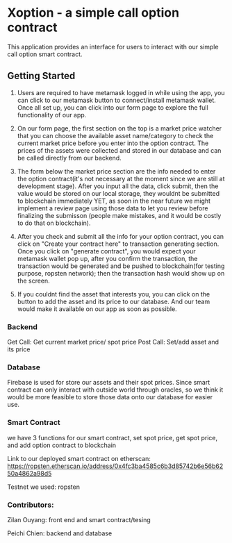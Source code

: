 # Xoption - a simple call option contract 

This application provides an interface for users to interact with our simple call option smart contract. 

## Getting Started

1. Users are required to have metamask logged in while using the app, you can click to our metamask button to connect/install metamask wallet. Once all set up, you can click into our form page to explore the full functionality of our app.

2. On our form page, the first section on the top is a market price watcher that you can choose the available asset name/category to check the current market price before you enter into the option contract. The prices of the assets were collected and stored in our database and can be called directly from our backend. 

3. The form below the market price section are the info needed to enter the option contract(it's not necessary at the moment since we are still at development stage). After you input all the data, click submit, then the value would be stored on our local storage, they wouldnt be submitted to blockchain immediately YET, as soon in the near future we might implement a review page using those data to let you review before finalizing the submisson (people make mistakes, and it would be costly to do that on blockchain).

4. After you check and submit all the info for your option contract, you can click on "Create your contract here" to transaction generating section. Once you click on "generate contract", you would expect your metamask wallet pop up, after you confirm the transaction, the transaction would be generated and be pushed to blockchain(for testing purpose, ropsten network); then the transaction hash would show up on the screen. 

5. If you couldnt find the asset that interests you, you can click on the button to add the asset and its price to our database. And our team would make it available on our app as soon as possible. 


### Backend 

Get Call: Get current market price/ spot price
Post Call: Set/add asset and its price

### Database

Firebase is used for store our assets and their spot prices. Since smart contract can only interact with outside world through oracles, so we think it would be more feasible to store those data onto our database for easier use. 

### Smart Contract

we have 3 functions for our smart contract, set spot price, get spot price, and add option contract to blockchain 

Link to our deployed smart contract on etherscan: https://ropsten.etherscan.io/address/0x4fc3ba4585c6b3d85742b6e56b6250a4862a98d5

Testnet we used: ropsten 

### Contributors: 

Zilan Ouyang: front end and smart contract/tesing  

Peichi Chien: backend and database 

